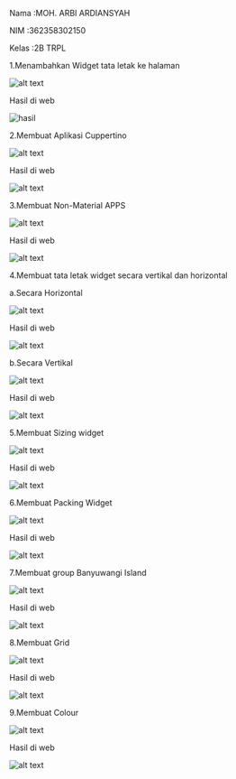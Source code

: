 Nama :MOH. ARBI ARDIANSYAH

NIM :362358302150

Kelas :2B TRPL

1.Menambahkan Widget tata letak ke halaman

![alt text](ss/L1.png)

Hasil di web

![hasil](ss/P1.png)


2.Membuat Aplikasi Cuppertino

![alt text](ss/2a.png)

Hasil di web

![alt text](ss/2b.png)


3.Membuat Non-Material APPS

![alt text](ss/3a.png)

Hasil di web

![alt text](ss/3b.png)


4.Membuat tata letak widget secara vertikal dan horizontal

a.Secara Horizontal

![alt text](ss/4a.png)

Hasil di web

![alt text](ss/4b.png)

b.Secara Vertikal

![alt text](ss/5a.png)

Hasil di web

![alt text](ss/5b.png)

5.Membuat Sizing widget

![alt text](ss/6a.png)

Hasil di web

![alt text](ss/6b.png)

6.Membuat Packing Widget

![alt text](ss/7a.png)

Hasil di web

![alt text](ss/7b.png)

7.Membuat group Banyuwangi Island

![alt text](ss/8a.png)

Hasil di web

![alt text](ss/8b.png)

8.Membuat Grid

![alt text](ss/9a.png)

Hasil di web

![alt text](ss/9b.png)


9.Membuat Colour

![alt text](ss/9a.png)

Hasil di web

![alt text](ss/9b.png)


